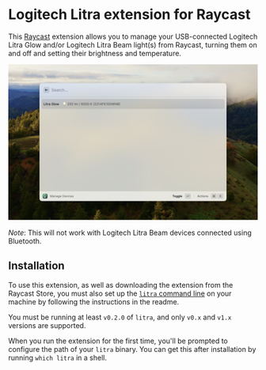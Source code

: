 # Logitech Litra extension for Raycast

This [Raycast](https://www.raycast.com/) extension allows you to manage your USB-connected Logitech Litra Glow and/or Logitech Litra Beam light(s) from Raycast, turning them on and off and setting their brightness and temperature.

![Screenshot](screenshot.png?raw=true)

*Note*: This will not work with Logitech Litra Beam devices connected using Bluetooth.

## Installation

To use this extension, as well as downloading the extension from the Raycast Store, you must also set up the [`litra` command line](https://github.com/timrogers/litra-rs) on your machine by following the instructions in the readme. 

You must be running at least `v0.2.0` of `litra`, and only `v0.x` and `v1.x` versions are supported.

When you run the extension for the first time, you'll be prompted to configure the path of your `litra` binary. You can get this after installation by running `which litra` in a shell.